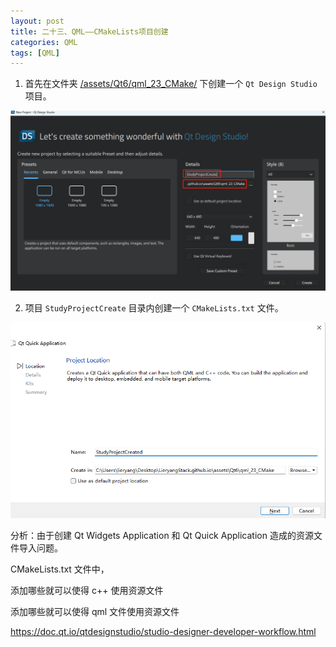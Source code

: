 ```yaml
---
layout: post
title: 二十三、QML——CMakeLists项目创建
categories: QML
tags: [QML]
---
```


1. 首先在文件夹 [/assets/Qt6/qml_23_CMake/](/assets/Qt6/qml_23_CMake/) 下创建一个 `Qt Design Studio` 项目。

![alt text](image.png)


2. 项目 `StudyProjectCreate` 目录内创建一个 `CMakeLists.txt` 文件。

![alt text](image-1.png)



分析：由于创建 Qt Widgets Application 和 Qt Quick Application 造成的资源文件导入问题。

CMakeLists.txt 文件中，

添加哪些就可以使得 c++ 使用资源文件

添加哪些就可以使得 qml 文件使用资源文件


https://doc.qt.io/qtdesignstudio/studio-designer-developer-workflow.html
